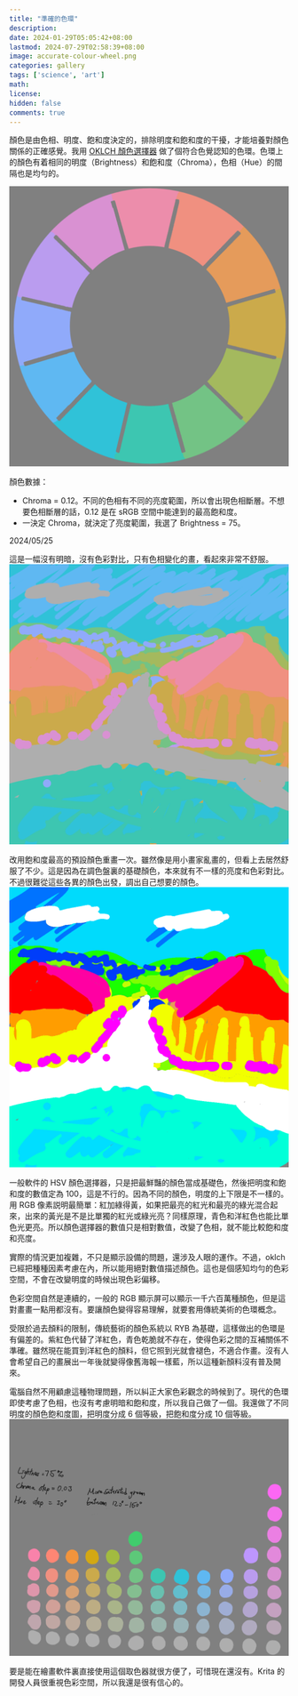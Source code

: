 ```yaml
---
title: "準確的色環"
description: 
date: 2024-01-29T05:05:42+08:00
lastmod: 2024-07-29T02:58:39+08:00
image: accurate-colour-wheel.png
categories: gallery
tags: ['science', 'art']
math: 
license: 
hidden: false
comments: true
---
```


顏色是由色相、明度、飽和度決定的，排除明度和飽和度的干擾，才能培養對顏色關係的正確感覺。我用 [OKLCH 顏色選擇器](https://oklch.com) 做了個符合色覺認知的色環。色環上的顏色有着相同的明度（Brightness）和飽和度（Chroma），色相（Hue）的間隔也是均勻的。

![oklch-colour-wheel](accurate-colour-wheel.png)

顏色數據：
- Chroma = 0.12。不同的色相有不同的亮度範圍，所以會出現色相斷層。不想要色相斷層的話，0.12 是在 sRGB 空間中能達到的最高飽和度。
- 一決定 Chroma，就決定了亮度範圍，我選了 Brightness = 75。

2024/05/25

這是一幅沒有明暗，沒有色彩對比，只有色相變化的畫，看起來非常不舒服。
![no-contrast](no-contrast.png)


改用飽和度最高的預設顏色重畫一次。雖然像是用小畫家亂畫的，但看上去居然舒服了不少。這是因為在調色盤裏的基礎顏色，本來就有不一樣的亮度和色彩對比。不過很難從這些各異的顏色出發，調出自己想要的顏色。
![naive-contrast](naive-contrast.png)


一般軟件的 HSV 顏色選擇器，只是把最鮮豔的顏色當成基礎色，然後把明度和飽和度的數值定為 100，這是不行的。因為不同的顏色，明度的上下限是不一樣的。用 RGB 像素説明最簡單：紅加綠得黃，如果把最亮的紅光和最亮的綠光混合起來，出來的黃光是不是比單獨的紅光或綠光亮？同樣原理，青色和洋紅色也能比單色光更亮。所以顏色選擇器的數值只是相對數值，改變了色相，就不能比較飽和度和亮度。

實際的情況更加複雜，不只是顯示設備的問題，還涉及人眼的運作。不過，oklch 已經把種種因素考慮在內，所以能用絕對數值描述顏色。這也是個感知均勻的色彩空間，不會在改變明度的時候出現色彩偏移。

色彩空間自然是連續的，一般的 RGB 顯示屏可以顯示一千六百萬種顏色，但是這對畫畫一點用都沒有。要讓顏色變得容易理解，就要套用傳統美術的色環概念。

受限於過去顏料的限制，傳統藝術的顏色系統以 RYB 為基礎，這樣做出的色環是有偏差的。紫紅色代替了洋紅色，青色乾脆就不存在，使得色彩之間的互補關係不準確。雖然現在能買到洋紅色的顏料，但它照到光就會褪色，不適合作畫。沒有人會希望自己的畫展出一年後就變得像舊海報一樣藍，所以這種新顏料沒有普及開來。

電腦自然不用顧慮這種物理問題，所以糾正大家色彩觀念的時候到了。現代的色環即使考慮了色相，也沒有考慮明暗和飽和度，所以我自己做了一個。我還做了不同明度的顏色飽和度圖，把明度分成 6 個等級，把飽和度分成 10 個等級。
![value-intensity-chart](value-intensity-chart.png)

要是能在繪畫軟件裏直接使用這個取色器就很方便了，可惜現在還沒有。Krita 的開發人員很重視色彩空間，所以我還是很有信心的。

